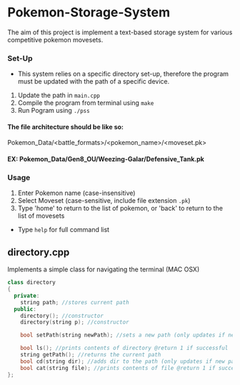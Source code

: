 # Pokemon-Storage-System
The aim of this project is implement a text-based storage system for various competitive pokemon movesets. 

### Set-Up

- This system relies on a specific directory set-up, therefore the program must be updated with the path of a specific device.
1) Update the path in `main.cpp`
2) Compile the program from terminal using `make`
3) Run Pogram using `./pss`

#### The file architecture should be like so:  
Pokemon_Data/<battle_formats>/<pokemon_name>/<moveset.pk> 
 
#### EX: Pokemon_Data/Gen8_OU/Weezing-Galar/Defensive_Tank.pk

### Usage
1) Enter Pokemon name (case-insensitive)
2) Select Moveset (case-sensitive, include file extension `.pk`)
3) Type 'home' to return to the list of pokemon, or 'back' to return to the list of movesets

- Type `help` for full command list


## directory.cpp
Implements a simple class for navigating the terminal (MAC OSX)

```cpp
class directory
{
  private:
    string path; //stores current path
  public:
    directory(); //constructor
    directory(string p); //constructor

    bool setPath(string newPath); //sets a new path (only updates if new path is valid) @return 1 if successful

    bool ls(); //prints contents of directory @return 1 if successful
    string getPath(); //returns the current path
    bool cd(string dir); //adds dir to the path (only updates if new path is valid) @return 1 if successful
    bool cat(string file); //prints contents of file @return 1 if successful
};
```
